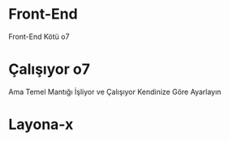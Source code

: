 <h1>Front-End</h1>
<p>Front-End Kötü o7</p>
<h1>Çalışıyor o7</h1>
<p>Ama Temel Mantığı İşliyor ve Çalışıyor Kendinize Göre Ayarlayın </p>

<h1>Layona-x</h1>
